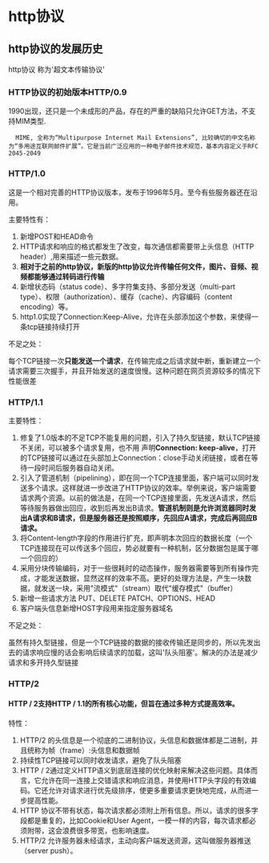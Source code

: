 # http协议

## http协议的发展历史

http协议 称为'超文本传输协议'

### HTTP协议的初始版本HTTP/0.9

1990出现，还只是一个未成形的产品，存在的严重的缺陷只允许GET方法，不支持MIM类型.
```
  MIME, 全称为“Multipurpose Internet Mail Extensions”, 比较确切的中文名称为“多用途互联网邮件扩展”。它是当前广泛应用的一种电子邮件技术规范，基本内容定义于RFC 2045-2049
```

### HTTP/1.0

这是一个相对完善的HTTP协议版本，发布于1996年5月。至今有些服务器还在沿用。

主要特性有：

1. 新增POST和HEAD命令
2. HTTP请求和响应的格式都发生了改变，每次通信都需要带上头信息（HTTP header）,用来描述一些元数据。
3. **相对于之前的http协议，新版的http协议允许传输任何文件，图片、音频、视频都能够通过转码进行传输**
4. 新增状态码（status code）、多字符集支持、多部分发送（multi-part type）、权限（authorization）、缓存（cache）、内容编码（content encoding）等。
5. http1.0实现了Connection:Keep-Alive，允许在头部添加这个参数，来使得一条tcp链接持续打开

不足之处：

每个TCP链接一次**只能发送一个请求**，在传输完成之后请求就中断，重新建立一个请求需要三次握手，并且开始发送的速度很慢。这种问题在网页资源较多的情况下性能很差

### HTTP/1.1

主要特性：

  1. 修复了1.0版本的不足TCP不能复用的问题，引入了持久型链接，默认TCP链接不关闭，可以被多个请求复用，也不用
  声明**Connection: keep-alive**，打开的TCP链接可以通过在头部加上Connection：close手动关闭链接，或者在等待一段时间后服务器自动关闭。
  2. 引入了管道机制（pipelining），即在同一个TCP连接里面，客户端可以同时发送多个请求。这样就进一步改进了HTTP协议的效率。举例来说，客户端需要请求两个资源。以前的做法是，在同一个TCP连接里面，先发送A请求，然后等待服务器做出回应，收到后再发出B请求。**管道机制则是允许浏览器同时发出A请求和B请求，但是服务器还是按照顺序，先回应A请求，完成后再回应B请求。**
  3. 将Content-length字段的作用进行扩充，即声明本次回应的数据长度（一个TCP连接现在可以传送多个回应，势必就要有一种机制，区分数据包是属于哪一个回应的）
  4. 采用分块传输编码，对于一些很耗时的动态操作，服务器需要等到所有操作完成，才能发送数据，显然这样的效率不高。更好的处理方法是，产生一块数据，就发送一块，采用"流模式"（stream）取代"缓存模式"（buffer）
  5. 新增一些请求方法 PUT、DELETE PATCH、OPTIONS、HEAD
  6. 客户端头信息新增HOST字段用来指定服务器域名

  不足之处： 

  虽然有持久型链接，但是一个TCP链接的数据的接收传输还是同步的，所以先发出去的请求响应慢的话会影响后续请求的加载，这叫'队头阻塞'。解决的办法是减少请求和多开持久型链接

### HTTP/2

#### HTTP / 2支持HTTP / 1.1的所有核心功能，但旨在通过多种方式提高效率。

特性：

1. HTTP/2 的头信息是一个彻底的二进制协议，头信息和数据体都是二进制，并且统称为帧（frame）:头信息和数据帧
2. 持续性TCP链接可以同时收发请求，避免了队头阻塞
3. HTTP / 2通过定义HTTP语义到底层连接的优化映射来解决这些问题。具体而言，它允许在同一连接上交错请求和响应消息，并使用HTTP头字段的有效编码。它还允许对请求进行优先级排序，使更多重要请求更快地完成，从而进一步提高性能。
4. HTTP 协议不带有状态，每次请求都必须附上所有信息。所以，请求的很多字段都是重复的，比如Cookie和User Agent，一模一样的内容，每次请求都必须附带，这会浪费很多带宽，也影响速度。
5. HTTP/2 允许服务器未经请求，主动向客户端发送资源，这叫做服务器推送（server push）。
